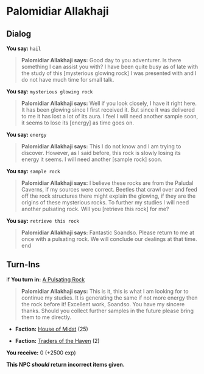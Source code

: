 # Palomidiar Allakhaji


## Dialog

**You say:** `hail`



>**Palomidiar Allakhaji says:** Good day to you adventurer. Is there something I can assist you with? I have been quite busy as of late with the study of this [mysterious glowing rock] I was presented with and I do not have much time for small talk.

**You say:** `mysterious glowing rock`



>**Palomidiar Allakhaji says:** Well if you look closely, I have it right here. It has been glowing since I first received it. But since it was delivered to me it has lost a lot of its aura. I feel I will need another sample soon, it seems to lose its [energy] as time goes on.

**You say:** `energy`



>**Palomidiar Allakhaji says:** This I do not know and I am trying to discover. However, as I said before, this rock is slowly losing its energy it seems. I will need another [sample rock] soon.

**You say:** `sample rock`



>**Palomidiar Allakhaji says:** I believe these rocks are from the Paludal Caverns, if my sources were correct. Beetles that crawl over and feed off the rock structures there might explain the glowing, if they are the origins of these mysterious rocks. To further my studies I will need another pulsating rock. Will you [retrieve this rock] for me?

**You say:** `retrieve this rock`



>**Palomidiar Allakhaji says:** Fantastic Soandso. Please return to me at once with a pulsating rock. We will conclude our dealings at that time.
end

## Turn-Ins





if **You turn in:** [A Pulsating Rock](/item/4768)


>**Palomidiar Allakhaji says:** This is it, this is what I am looking for to continue my studies. It is generating the same if not more energy then the rock before it! Excellent work, Soandso. You have my sincere thanks. Should you collect further samples in the future please bring them to me directly.


* __Faction:__ [House of Midst](/faction/1511) (25)


* __Faction:__ [Traders of the Haven](/faction/1508) (2)


 **You receive:** 0 (+2500 exp)

**This NPC *should* return incorrect items given.**
